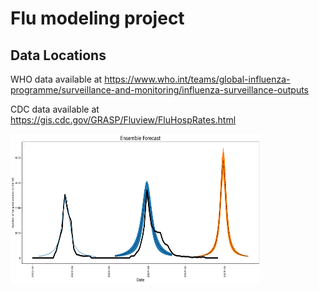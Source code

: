 # Flu modeling project

## Data Locations

WHO data available at https://www.who.int/teams/global-influenza-programme/surveillance-and-monitoring/influenza-surveillance-outputs

CDC data available at https://gis.cdc.gov/GRASP/Fluview/FluHospRates.html


<p>
    <img src="Pictures/Forecasts.png" width="400" height="240" />
</p>

